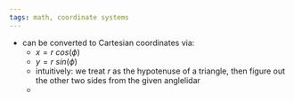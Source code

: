 ```yaml
---
tags: math, coordinate systems
---
```


- can be converted to Cartesian coordinates via:
	- $x = r\ cos(\phi)$
	- $y = r\ sin(\phi)$
	- intuitively: we treat $r$ as the hypotenuse of a triangle, then figure out the other two sides from the given anglelidar
	-